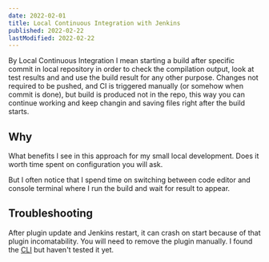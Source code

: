 ```yaml
---
date: 2022-02-01
title: Local Continuous Integration with Jenkins
published: 2022-02-22
lastModified: 2022-02-22
---
```


By Local Continuous Integration I mean starting a build after specific commit in local repository in order to check the compilation output, look at test results and and use the build result for any other purpose. Changes not required to be pushed, and CI is triggered manually (or somehow when commit is done), but build is produced not in the repo, this way you can continue working and keep changin and saving files right after the build starts.

## Why

What benefits I see in this approach for my small local development. Does it worth time spent on configuration you will ask.

But I often notice that I spend time on switching between code editor and console terminal where I run the build and wait for result to appear.

## Troubleshooting

After plugin update and Jenkins restart, it can crash on start because of that plugin incomatability. You will need to remove the plugin manually. I found the [CLI](https://github.com/jenkins-zh/jenkins-cli) but haven't tested it yet.